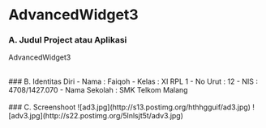 # AdvancedWidget3
### A. Judul Project atau Aplikasi
AdvancedWidget3 <br>

<br>
### B. Identitas Diri 
- Nama      : Faiqoh
- Kelas     : XI RPL 1
- No Urut   : 12
- NIS       : 4708/1427.070
- Nama Sekolah : SMK Telkom Malang<br>

<br>
### C. Screenshoot
![ad3.jpg](http://s13.postimg.org/hthhgguif/ad3.jpg)
![adv3.jpg](http://s22.postimg.org/5lnlsjt5t/adv3.jpg)
